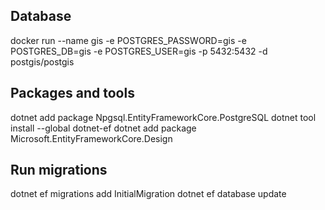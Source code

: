 
## Database

docker run --name gis -e POSTGRES_PASSWORD=gis -e POSTGRES_DB=gis -e POSTGRES_USER=gis -p 5432:5432 -d postgis/postgis

## Packages and tools

dotnet add package Npgsql.EntityFrameworkCore.PostgreSQL
dotnet tool install --global dotnet-ef
dotnet add package Microsoft.EntityFrameworkCore.Design

## Run migrations
dotnet ef migrations add InitialMigration
dotnet ef database update